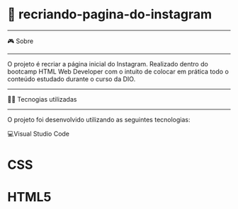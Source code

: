 # 👀 recriando-pagina-do-instagram
___________________________________________________________________________________________________________
🎮️ Sobre
___________________________________________________________________________________________________________
O projeto é recriar a página inicial do Instagram. Realizado dentro do bootcamp HTML Web Developer com o intuito de colocar em prática todo o conteúdo estudado durante o curso da DIO.
___________________________________________________________________________________________________________
👨‍💻️ Tecnogias utilizadas
___________________________________________________________________________________________________________
O projeto foi desenvolvido utilizando as seguintes tecnologias:

💻️Visual Studio Code
# CSS
# HTML5
